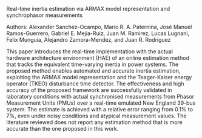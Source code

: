 Real-time inertia estimation via ARMAX model representation and synchrophasor measurements


Authors: Alexander Sanchez-Ocampo, Mario R. A. Paternina, José Manuel Ramos-Guerrero,
Gabriel E. Mejia-Ruiz, Juan M. Ramirez, Lucas Lugnani, Felix Munguia, 
Alejandro Zamora-Mendez, and Juan R. Rodriguez

This paper introduces the real-time implementation 
with the actual hardware architecture environment (HAE)
of an online estimation method that tracks the equivalent
time-varying inertia in power systems. The proposed method
enables automated and accurate inertia estimation, exploiting
the ARMAX model representation and the Teager-Kaiser energy
operator (TKEO) disturbance time detector. The effectiveness
and high accuracy of the proposed framework are successfully
validated in laboratory conditions with actual synchronised
measurements from Phasor Measurement Units (PMUs) over a
real-time emulated New England 39-bus system. The estimate
is achieved with a relative error ranging from 0.1% to 7%, even
under noisy conditions and atypical measurement values. The
literature reviewed does not report any estimation method that
is more accurate than the one proposed in this work.
